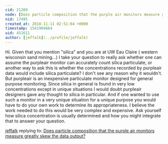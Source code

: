 ```yaml
---
cid: 21209
node: [Does particle composition that the purple air monitors measure greatly skew the data output? ](../notes/Cbarnes9/11-09-2018/does-particle-composition-that-the-purple-air-monitors-measure-greatly-skew-the-data-output)
nid: 17495
created_at: 2018-11-11 02:51:04 +0000
timestamp: 1541904664
uid: 451611
author: [jeffalk](../profile/jeffalk)
---
```


Hi.  Given that you mention "silica" and you are at UW Eau Claire ( western wisconsin sand mining...) I take your question to really ask whether one can assume the purpleair monitor can accurately count silica particulate, or another way to ask this is whether the concentrations recorded by purpleair data would include silica particulate?   I don't see any reason why it wouldn't. But purpleair is an inexpensive particulate monitor designed for general purpose monitoring. Since silica in general is found in very low concentrations except in unique situations I would doubt purpleair designers gave any thought to silica in particular. And if one wanted to use such a monitor in a very unique situation for a unique purpose you would have to do your own work to determine its appropriateness.  I believe the work needed to do this would be very complex and expensive. Ask yourself how silica concentration is usually determined and how you might integrate that to answer your question.

[jeffalk](../profile/jeffalk) replying to: [Does particle composition that the purple air monitors measure greatly skew the data output? ](../notes/Cbarnes9/11-09-2018/does-particle-composition-that-the-purple-air-monitors-measure-greatly-skew-the-data-output)

